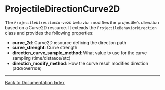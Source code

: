 # ProjectileDirectionCurve2D
The `ProjectileDirectionCurve2D` behavior modifies the projectile's direction based on a Curve2D resource. It extends the `ProjectileBehaviorDirection` class and provides the following properties:
-   **curve_2d**: Curve2D resource defining the direction path
-   **curve_strenght**: Curve strength
-   **direction_curve_sample_method**: What value to use for the curve sampling (time/distance/etc)
-   **direction_modify_method**: How the curve result modifies direction (add/override)
---
[Back to Documentation Index](_sidebar.md)
